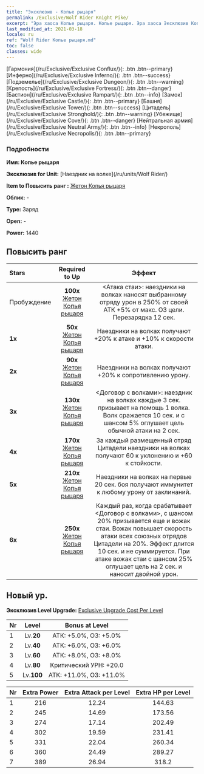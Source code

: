 ```yaml
---
title: "Эксклюзив - Копье рыцаря"
permalink: /Exclusive/Wolf Rider Knight Pike/
excerpt: "Эра хаоса Копье рыцаря. Копье рыцаря. Эра хаоса Эксклюзив Копье рыцаря. Наездник на волке Эксклюзив."
last_modified_at: 2021-03-18
locale: ru
ref: "Wolf Rider Копье рыцаря.md"
toc: false
classes: wide
---
```

 [Гармония](/ru/Exclusive/Exclusive Conflux/){: .btn .btn--primary} [Инферно](/ru/Exclusive/Exclusive Inferno/){: .btn .btn--success} [Подземелье](/ru/Exclusive/Exclusive Dungeon/){: .btn .btn--warning} [Крепость](/ru/Exclusive/Exclusive Fortress/){: .btn .btn--danger} [Бастион](/ru/Exclusive/Exclusive Rampart/){: .btn .btn--info} [Замок](/ru/Exclusive/Exclusive Castle/){: .btn .btn--primary} [Башня](/ru/Exclusive/Exclusive Tower/){: .btn .btn--success} [Цитадель](/ru/Exclusive/Exclusive Stronghold/){: .btn .btn--warning} [Убежище](/ru/Exclusive/Exclusive Cove/){: .btn .btn--danger} [Нейтральная армия](/ru/Exclusive/Exclusive Neutral Army/){: .btn .btn--info} [Некрополь](/ru/Exclusive/Exclusive Necropolis/){: .btn .btn--primary} 

### Подробности
 **Имя: Копье рыцаря** 

 **Эксклюзив for Unit:** [Наездник на волке](/ru/units/Wolf Rider/) 

 **Item to Повысить ранг :** [Жетон Копья рыцаря](/ru/Items/con_916/)

 **Облик:** -

 **Type:** Заряд

 **Open:** -

 **Power:** 1440

## Повысить ранг 

  |     Stars    |  Required to Up | Эффект |
  |:-------------|:---------------:|:---------------:|
  |  Пробуждение  | **100x** [Жетон Копья рыцаря](/ru/Items/con_916/) | <Атака стаи>: наездники на волках наносят выбранному отряду урон в 250% от своей АТК +5% от макс. ОЗ цели. Перезарядка 12 сек. |
  | **1x** <i class="fas fa-star"/> | **50x** [Жетон Копья рыцаря](/ru/Items/con_916/) | Наездники на волках получают +20% к атаке и +10% к скорости атаки. |
  | **2x** <i class="fas fa-star"/> | **90x** [Жетон Копья рыцаря](/ru/Items/con_916/) | Наездники на волках получают +20% к сопротивлению урону. |
  | **3x** <i class="fas fa-star"/> | **130x** [Жетон Копья рыцаря](/ru/Items/con_916/) | <Договор с волками>: наездник на волках каждые 3 сек. призывает на помощь 1 волка. Волк сражается 10 сек. и с шансом 5% оглушает цель обычной атаки на 2 сек. |
  | **4x** <i class="fas fa-star"/> | **170x** [Жетон Копья рыцаря](/ru/Items/con_916/) | За каждый размещенный отряд Цитадели наездники на волках получают 60 к уклонению и +60 к стойкости. |
  | **5x** <i class="fas fa-star"/> | **210x** [Жетон Копья рыцаря](/ru/Items/con_916/) | Наездники на волках на первые 20 сек. боя получают иммунитет к любому урону от заклинаний. |
  | **6x** <i class="fas fa-star"/> | **250x** [Жетон Копья рыцаря](/ru/Items/con_916/) | Каждый раз, когда срабатывает <Договор с волками>, с шансом 20% призывается еще и вожак стаи. Вожак повышает скорость атаки всех союзных отрядов Цитадели на 20%. Эффект длится 10 сек. и не суммируется. При атаке вожак стаи с шансом 25% оглушает цель на 2 сек. и наносит двойной урон. |


## Новый ур.
 **Эксклюзив Level Upgrade:** [Exclusive Upgrade Cost Per Level](/Exclusive/ExclusiveUpgradeCostPerLevel/)

  |  Nr  |   Level  | Bonus at Level |
  |:-----|:--------:|:--------------:|
  | 1 | Lv.**20** | АТК: +5.0%, ОЗ: +5.0% |
  | 2 | Lv.**40** | АТК: +6.0%, ОЗ: +6.0% |
  | 3 | Lv.**60** | АТК: +8.0%, ОЗ: +8.0% |
  | 4 | Lv.**80** | Критический УРН: +20.0 |
  | 5 | Lv.**100** | АТК: +11.0%, ОЗ: +11.0% |


  |  Nr  |  Extra Power | Extra Attack per Level | Extra HP per Level |
  |:-----|:--------:|:--------:|:--------:|
  | 1 | 216 | 12.24 | 144.63 |
  | 2 | 245 | 14.69 | 173.56 |
  | 3 | 274 | 17.14 | 202.49 |
  | 4 | 302 | 19.59 | 231.41 |
  | 5 | 331 | 22.04 | 260.34 |
  | 6 | 360 | 24.49 | 289.27 |
  | 7 | 389 | 26.94 | 318.2 |


